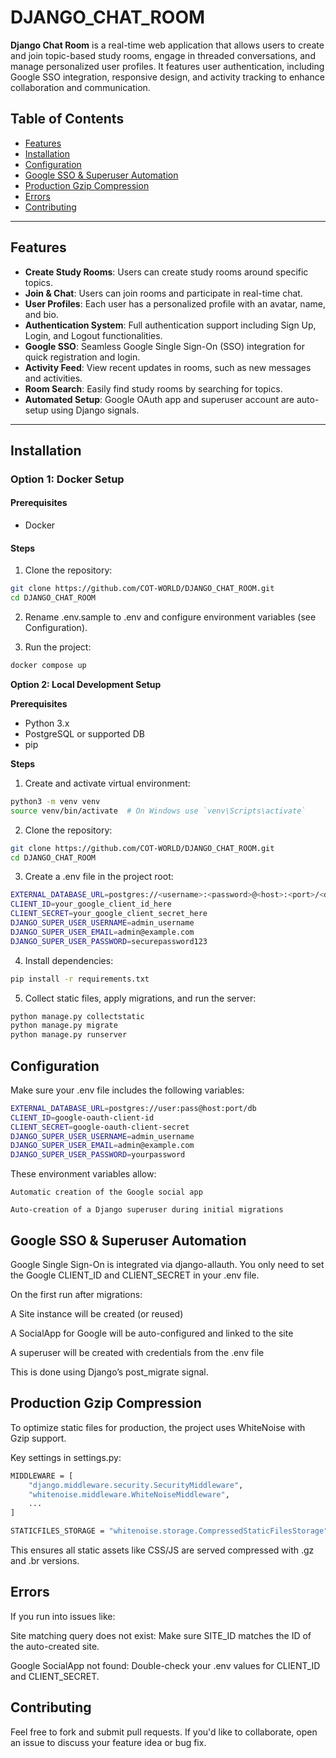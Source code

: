 # DJANGO_CHAT_ROOM

**Django Chat Room** is a real-time web application that allows users to create and join topic-based study rooms, engage in threaded conversations, and manage personalized user profiles. It features user authentication, including Google SSO integration, responsive design, and activity tracking to enhance collaboration and communication.

## Table of Contents

- [Features](#features)
- [Installation](#installation)
- [Configuration](#configuration)
- [Google SSO & Superuser Automation](#google-sso--superuser-automation)
- [Production Gzip Compression](#production-gzip-compression)
- [Errors](#errors)
- [Contributing](#contributing)

---

## Features

- **Create Study Rooms**: Users can create study rooms around specific topics.
- **Join & Chat**: Users can join rooms and participate in real-time chat.
- **User Profiles**: Each user has a personalized profile with an avatar, name, and bio.
- **Authentication System**: Full authentication support including Sign Up, Login, and Logout functionalities.
- **Google SSO**: Seamless Google Single Sign-On (SSO) integration for quick registration and login.
- **Activity Feed**: View recent updates in rooms, such as new messages and activities.
- **Room Search**: Easily find study rooms by searching for topics.
- **Automated Setup**: Google OAuth app and superuser account are auto-setup using Django signals.

---

## Installation

### Option 1: Docker Setup

#### Prerequisites

- Docker

#### Steps

1. Clone the repository:

```bash
git clone https://github.com/COT-WORLD/DJANGO_CHAT_ROOM.git
cd DJANGO_CHAT_ROOM
```

2. Rename .env.sample to .env and configure environment variables (see Configuration).

3. Run the project:

```bash
docker compose up
```

**Option 2: Local Development Setup**

**Prerequisites**

- Python 3.x
- PostgreSQL or supported DB
- pip

**Steps**

1. Create and activate virtual environment:

```bash
python3 -m venv venv
source venv/bin/activate  # On Windows use `venv\Scripts\activate`
```

2. Clone the repository:

```bash
git clone https://github.com/COT-WORLD/DJANGO_CHAT_ROOM.git
cd DJANGO_CHAT_ROOM
```

3. Create a .env file in the project root:

```bash
EXTERNAL_DATABASE_URL=postgres://<username>:<password>@<host>:<port>/<database>
CLIENT_ID=your_google_client_id_here
CLIENT_SECRET=your_google_client_secret_here
DJANGO_SUPER_USER_USERNAME=admin_username
DJANGO_SUPER_USER_EMAIL=admin@example.com
DJANGO_SUPER_USER_PASSWORD=securepassword123
```

4. Install dependencies:

```bash
pip install -r requirements.txt
```

5. Collect static files, apply migrations, and run the server:

```bash
python manage.py collectstatic
python manage.py migrate
python manage.py runserver
```

## Configuration

Make sure your .env file includes the following variables:

```bash
EXTERNAL_DATABASE_URL=postgres://user:pass@host:port/db
CLIENT_ID=google-oauth-client-id
CLIENT_SECRET=google-oauth-client-secret
DJANGO_SUPER_USER_USERNAME=admin_username
DJANGO_SUPER_USER_EMAIL=admin@example.com
DJANGO_SUPER_USER_PASSWORD=yourpassword
```

These environment variables allow:

    Automatic creation of the Google social app

    Auto-creation of a Django superuser during initial migrations

## Google SSO & Superuser Automation

Google Single Sign-On is integrated via django-allauth. You only need to set the Google CLIENT_ID and CLIENT_SECRET in your .env file.

On the first run after migrations:

A Site instance will be created (or reused)

A SocialApp for Google will be auto-configured and linked to the site

A superuser will be created with credentials from the .env file

This is done using Django’s post_migrate signal.

## Production Gzip Compression

To optimize static files for production, the project uses WhiteNoise with Gzip support.

Key settings in settings.py:

```bash
MIDDLEWARE = [
    "django.middleware.security.SecurityMiddleware",
    "whitenoise.middleware.WhiteNoiseMiddleware",
    ...
]

STATICFILES_STORAGE = "whitenoise.storage.CompressedStaticFilesStorage"
```

This ensures all static assets like CSS/JS are served compressed with .gz and .br versions.

## Errors

If you run into issues like:

Site matching query does not exist: Make sure SITE_ID matches the ID of the auto-created site.

Google SocialApp not found: Double-check your .env values for CLIENT_ID and CLIENT_SECRET.

## Contributing

Feel free to fork and submit pull requests. If you'd like to collaborate, open an issue to discuss your feature idea or bug fix.
